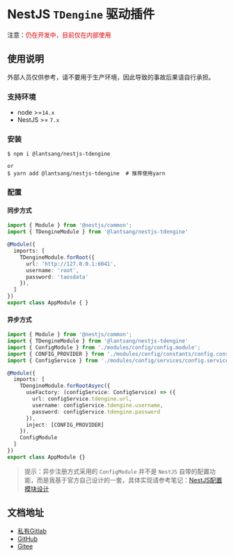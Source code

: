 # NestJS `TDengine` 驱动插件

注意：<font color="#dd0000">仍在开发中，目前仅在内部使用</font><br /> 

## 使用说明

外部人员仅供参考，请不要用于生产环境，因此导致的事故后果请自行承担。

### 支持环境

* node >=`14.x`
* NestJS >= `7.x`

### 安装

```shell
$ npm i @lantsang/nestjs-tdengine

or
$ yarn add @lantsang/nestjs-tdengine  # 推荐使用yarn
```

### 配置

#### 同步方式

```typescript
import { Module } from '@nestjs/common';
import { TDengineModule } from '@lantsang/nestjs-tdengine'

@Module({
  imports: [
    TDengineModule.forRoot({
      url: 'http://127.0.0.1:6041',
      username: 'root',
      password: 'taosdata'
    }),
  ]
})
export class AppModule { }
```

#### 异步方式

```typescript
import { Module } from '@nestjs/common';
import { TDengineModule } from '@lantsang/nestjs-tdengine'
import { ConfigModule } from './modules/config/config.module';
import { CONFIG_PROVIDER } from './modules/config/constants/config.constant';
import { ConfigService } from './modules/config/services/config.service';

@Module({
  imports: [
    TDengineModule.forRootAsync({
      useFactory: (configService: ConfigService) => ({
        url: configService.tdengine.url,
        username: configService.tdengine.username,
        password: configService.tdengine.password
      }),
      inject: [CONFIG_PROVIDER]
    }),
    ConfigModule
  ]
})
export class AppModule {}
```

> 提示：异步注册方式采用的 `ConfigModule` 并不是 `NestJS` 自带的配置功能，而是我基于官方自己设计的一套，具体实现请参考笔记：[NestJS配置模块设计](https://github.com/IricBing/note/blob/master/NodeJS/NestJS/%E7%A8%8B%E5%BA%8F%E8%AE%BE%E8%AE%A1/%E9%85%8D%E7%BD%AE%E6%A8%A1%E5%9D%97%E8%AE%BE%E8%AE%A1/README.md)

## 文档地址

* [私有Gitlab](https://gitlab.lantsang.cn/nestjs-plugins/nestjs-tdengine/tree/master/docs)
* [GitHub](https://github.com/lantsang/nestjs-tdengine/tree/master/docs)
* [Gitee](https://gitee.com/lantsang/nestjs-tdengine/tree/master/docs)
